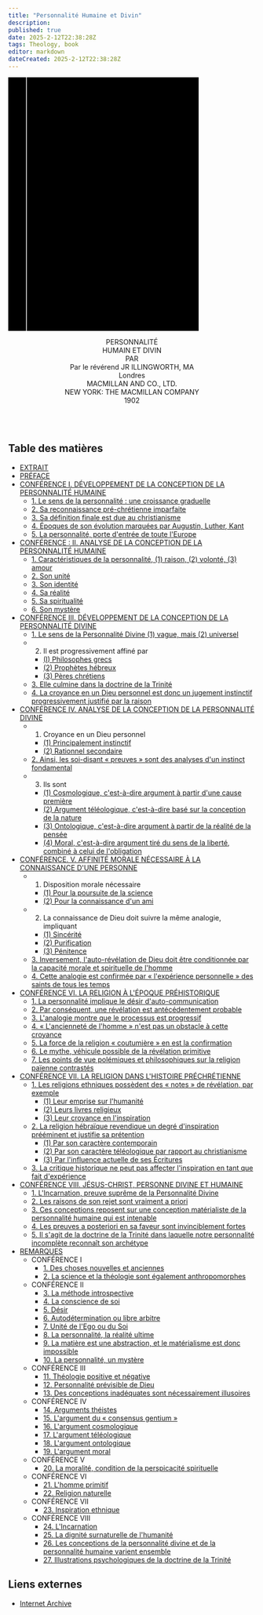 ```yaml
---
title: "Personnalité Humaine et Divin"
description: 
published: true
date: 2025-2-12T22:38:28Z
tags: Theology, book
editor: markdown
dateCreated: 2025-2-12T22:38:28Z
---
```


<div class="urantiapedia-book-front urantiapedia-book-science"><svg xmlns="http://www.w3.org/2000/svg" width="102.6mm" height="136.8mm" viewBox="0 0 102.6 136.8" version="1.1">	<g transform="translate(-7,-5)">		<rect width="9.6" height="136.8" x="7" y="5" />		<rect width="96.9" height="136.8" x="17" y="5" />		<text style="font-size:5px" x="61" y="22">J. R. Illingworth, M.A.</text>		<text style="font-size:4px" x="61" y="125">London & N.Y.: The Macmillan Company, 1894</text>		<text style="font-size:9px" x="61" y="60">Personnalité</text>		<text style="font-size:9px" x="61" y="70">Humain et Divin</text>	</g></svg></div><p style="text-align:center;"><span class="text-h3">PERSONNALITÉ</span><br><span class="text-h3">HUMAIN ET DIVIN</span><br>PAR<br><span class="text-h5">Par le révérend JR ILLINGWORTH, MA </span><br>Londres<br>MACMILLAN AND CO., LTD.<br>NEW YORK: THE MACMILLAN COMPANY<br>1902<br><br></p><br>
## Table des matières

- [EXTRAIT](/fr/book/John_Richardson_Illingworth/Personality_Human_and_Divine/Extract)
- [PRÉFACE](/fr/book/John_Richardson_Illingworth/Personality_Human_and_Divine/Preface)
- [CONFÉRENCE I. DÉVELOPPEMENT DE LA CONCEPTION DE LA PERSONNALITÉ HUMAINE](/fr/book/John_Richardson_Illingworth/Personality_Human_and_Divine/1)
	- [1. Le sens de la personnalité : une croissance graduelle](/fr/book/John_Richardson_Illingworth/Personality_Human_and_Divine/1#p6)
	- [2. Sa reconnaissance pré-chrétienne imparfaite](/fr/book/John_Richardson_Illingworth/Personality_Human_and_Divine/1#p7)
	- [3. Sa définition finale est due au christianisme](/fr/book/John_Richardson_Illingworth/Personality_Human_and_Divine/1#p8)
	- [4. Époques de son évolution marquées par Augustin, Luther, Kant](/fr/book/John_Richardson_Illingworth/Personality_Human_and_Divine/1#p14)
	- [5. La personnalité, porte d'entrée de toute l'Europe](/fr/book/John_Richardson_Illingworth/Personality_Human_and_Divine/1#p25)
- [CONFÉRENCE : II. ANALYSE DE LA CONCEPTION DE LA PERSONNALITÉ HUMAINE](/fr/book/John_Richardson_Illingworth/Personality_Human_and_Divine/2)
	- [1. Caractéristiques de la personnalité, (1) raison, (2) volonté, (3) amour](/fr/book/John_Richardson_Illingworth/Personality_Human_and_Divine/2#p29)
	- [2. Son unité](/fr/book/John_Richardson_Illingworth/Personality_Human_and_Divine/2#p30)
	- [3. Son identité](/fr/book/John_Richardson_Illingworth/Personality_Human_and_Divine/2#p40)
	- [4. Sa réalité](/fr/book/John_Richardson_Illingworth/Personality_Human_and_Divine/2#p43)
	- [5. Sa spiritualité](/fr/book/John_Richardson_Illingworth/Personality_Human_and_Divine/2#p45)
	- [6. Son mystère](/fr/book/John_Richardson_Illingworth/Personality_Human_and_Divine/2#p52)
- [CONFÉRENCE III. DÉVELOPPEMENT DE LA CONCEPTION DE LA PERSONNALITÉ DIVINE](/fr/book/John_Richardson_Illingworth/Personality_Human_and_Divine/3)
	- [1. Le sens de la Personnalité Divine (1) vague, mais (2) universel](/fr/book/John_Richardson_Illingworth/Personality_Human_and_Divine/3#p54)
	- 2. Il est progressivement affiné par
		- [(I) Philosophes grecs](/fr/book/John_Richardson_Illingworth/Personality_Human_and_Divine/3#p59)
		- [(2) Prophètes hébreux](/fr/book/John_Richardson_Illingworth/Personality_Human_and_Divine/3#p65)
		- [(3) Pères chrétiens](/fr/book/John_Richardson_Illingworth/Personality_Human_and_Divine/3#p66)
	- [3. Elle culmine dans la doctrine de la Trinité](/fr/book/John_Richardson_Illingworth/Personality_Human_and_Divine/3#p67)
	- [4. La croyance en un Dieu personnel est donc un jugement instinctif progressivement justifié par la raison](/fr/book/John_Richardson_Illingworth/Personality_Human_and_Divine/3#p76)
- [CONFÉRENCE IV. ANALYSE DE LA CONCEPTION DE LA PERSONNALITÉ DIVINE](/fr/book/John_Richardson_Illingworth/Personality_Human_and_Divine/4)
	- 1. Croyance en un Dieu personnel
		- [(1) Principalement instinctif](/fr/book/John_Richardson_Illingworth/Personality_Human_and_Divine/4#p81)
		- [(2) Rationnel secondaire](/fr/book/John_Richardson_Illingworth/Personality_Human_and_Divine/4#p82)
	- [2. Ainsi, les soi-disant « preuves » sont des analyses d'un instinct fondamental](/fr/book/John_Richardson_Illingworth/Personality_Human_and_Divine/4#p83)
	- 3. Ils sont
		- [(1) Cosmologique, c'est-à-dire argument à partir d'une cause première](/fr/book/John_Richardson_Illingworth/Personality_Human_and_Divine/4#p84)
		- [(2) Argument téléologique, c'est-à-dire basé sur la conception de la nature](/fr/book/John_Richardson_Illingworth/Personality_Human_and_Divine/4#p93)
		- [(3) Ontologique, c'est-à-dire argument à partir de la réalité de la pensée](/fr/book/John_Richardson_Illingworth/Personality_Human_and_Divine/4#p100)
		- [(4) Moral, c'est-à-dire argument tiré du sens de la liberté, combiné à celui de l'obligation](/fr/book/John_Richardson_Illingworth/Personality_Human_and_Divine/4#p103)
- [CONFÉRENCE. V. AFFINITÉ MORALE NÉCESSAIRE À LA CONNAISSANCE D'UNE PERSONNE](/fr/book/John_Richardson_Illingworth/Personality_Human_and_Divine/5)
	- 1. Disposition morale nécessaire
		- [(1) Pour la poursuite de la science](/fr/book/John_Richardson_Illingworth/Personality_Human_and_Divine/5#p114)
		- [(2) Pour la connaissance d'un ami](/fr/book/John_Richardson_Illingworth/Personality_Human_and_Divine/5#p116)
	- 2. La connaissance de Dieu doit suivre la même analogie, impliquant
		- [(1) Sincérité](/fr/book/John_Richardson_Illingworth/Personality_Human_and_Divine/5#p120)
		- [(2) Purification](/fr/book/John_Richardson_Illingworth/Personality_Human_and_Divine/5#p121)
		- [(3) Pénitence](/fr/book/John_Richardson_Illingworth/Personality_Human_and_Divine/5#p122)
	- [3. Inversement, l'auto-révélation de Dieu doit être conditionnée par la capacité morale et spirituelle de l'homme](/fr/book/John_Richardson_Illingworth/Personality_Human_and_Divine/5#p124)
	- [4. Cette analogie est confirmée par « l'expérience personnelle » des saints de tous les temps](/fr/book/John_Richardson_Illingworth/Personality_Human_and_Divine/5#p132)
- [CONFÉRENCE VI. LA RELIGION À L'ÉPOQUE PRÉHISTORIQUE](/fr/book/John_Richardson_Illingworth/Personality_Human_and_Divine/6)
	- [1. La personnalité implique le désir d'auto-communication](/fr/book/John_Richardson_Illingworth/Personality_Human_and_Divine/6#p138)
	- [2. Par conséquent, une révélation est antécédentement probable](/fr/book/John_Richardson_Illingworth/Personality_Human_and_Divine/6#p139)
	- [3. L'analogie montre que le processus est progressif](/fr/book/John_Richardson_Illingworth/Personality_Human_and_Divine/6#p140)
	- [4. « L'ancienneté de l'homme » n'est pas un obstacle à cette croyance](/fr/book/John_Richardson_Illingworth/Personality_Human_and_Divine/6#p143)
	- [5. La force de la religion « coutumière » en est la confirmation](/fr/book/John_Richardson_Illingworth/Personality_Human_and_Divine/6#p148)
	- [6. Le mythe, véhicule possible de la révélation primitive](/fr/book/John_Richardson_Illingworth/Personality_Human_and_Divine/6#p154)
	- [7. Les points de vue polémiques et philosophiques sur la religion païenne contrastés](/fr/book/John_Richardson_Illingworth/Personality_Human_and_Divine/6#p161)
- [CONFÉRENCE VII. LA RELIGION DANS L'HISTOIRE PRÉCHRÉTIENNE](/fr/book/John_Richardson_Illingworth/Personality_Human_and_Divine/7)
	- [1. Les religions ethniques possèdent des « notes » de révélation, par exemple](/fr/book/John_Richardson_Illingworth/Personality_Human_and_Divine/7#p168)
		- [(1) Leur emprise sur l'humanité](/fr/book/John_Richardson_Illingworth/Personality_Human_and_Divine/7#p169)
		- [(2) Leurs livres religieux](/fr/book/John_Richardson_Illingworth/Personality_Human_and_Divine/7#p170)
		- [(3) Leur croyance en l'inspiration](/fr/book/John_Richardson_Illingworth/Personality_Human_and_Divine/7#p171)
	- [2. La religion hébraïque revendique un degré d'inspiration prééminent et justifie sa prétention](/fr/book/John_Richardson_Illingworth/Personality_Human_and_Divine/7#p173)
		- [(1) Par son caractère contemporain](/fr/book/John_Richardson_Illingworth/Personality_Human_and_Divine/7#p174)
		- [(2) Par son caractère téléologique par rapport au christianisme](/fr/book/John_Richardson_Illingworth/Personality_Human_and_Divine/7#p175)
		- [(3) Par l'influence actuelle de ses Écritures](/fr/book/John_Richardson_Illingworth/Personality_Human_and_Divine/7#p181)
	- [3. La critique historique ne peut pas affecter l'inspiration en tant que fait d'expérience](/fr/book/John_Richardson_Illingworth/Personality_Human_and_Divine/7#p183)
- [CONFÉRENCE VIII. JÉSUS-CHRIST, PERSONNE DIVINE ET HUMAINE](/fr/book/John_Richardson_Illingworth/Personality_Human_and_Divine/8)
	- [1. L'Incarnation, preuve suprême de la Personnalité Divine](/fr/book/John_Richardson_Illingworth/Personality_Human_and_Divine/8#p192)
	- [2. Les raisons de son rejet sont vraiment a priori](/fr/book/John_Richardson_Illingworth/Personality_Human_and_Divine/8#p192)
	- [3. Ces conceptions reposent sur une conception matérialiste de la personnalité humaine qui est intenable](/fr/book/John_Richardson_Illingworth/Personality_Human_and_Divine/8#p193)
	- [4. Les preuves a posteriori en sa faveur sont invinciblement fortes](/fr/book/John_Richardson_Illingworth/Personality_Human_and_Divine/8#p196)
	- [5. Il s'agit de la doctrine de la Trinité dans laquelle notre personnalité incomplète reconnaît son archétype](/fr/book/John_Richardson_Illingworth/Personality_Human_and_Divine/8#p212)
- [REMARQUES](/fr/book/John_Richardson_Illingworth/Personality_Human_and_Divine/Notes)
	- CONFÉRENCE I
		- [1. Des choses nouvelles et anciennes](/fr/book/John_Richardson_Illingworth/Personality_Human_and_Divine/Notes#p217)
		- [2. La science et la théologie sont également anthropomorphes](/fr/book/John_Richardson_Illingworth/Personality_Human_and_Divine/Notes#p219)
	- CONFÉRENCE II
		- [3. La méthode introspective](/fr/book/John_Richardson_Illingworth/Personality_Human_and_Divine/Notes#p222)
		- [4. La conscience de soi](/fr/book/John_Richardson_Illingworth/Personality_Human_and_Divine/Notes#p224)
		- [5. Désir](/fr/book/John_Richardson_Illingworth/Personality_Human_and_Divine/Notes#p226)
		- [6. Autodétermination ou libre arbitre](/fr/book/John_Richardson_Illingworth/Personality_Human_and_Divine/Notes#p227)
		- [7. Unité de l'Ego ou du Soi](/fr/book/John_Richardson_Illingworth/Personality_Human_and_Divine/Notes#p233)
		- [8. La personnalité, la réalité ultime](/fr/book/John_Richardson_Illingworth/Personality_Human_and_Divine/Notes#p236)
		- [9. La matière est une abstraction, et le matérialisme est donc impossible](/fr/book/John_Richardson_Illingworth/Personality_Human_and_Divine/Notes#p238)
		- [10. La personnalité, un mystère](/fr/book/John_Richardson_Illingworth/Personality_Human_and_Divine/Notes#p240)
	- CONFÉRENCE III
		- [11. Théologie positive et négative](/fr/book/John_Richardson_Illingworth/Personality_Human_and_Divine/Notes#p242)
		- [12. Personnalité prévisible de Dieu](/fr/book/John_Richardson_Illingworth/Personality_Human_and_Divine/Notes#p243)
		- [13. Des conceptions inadéquates sont nécessairement illusoires](/fr/book/John_Richardson_Illingworth/Personality_Human_and_Divine/Notes#p246)
	- CONFÉRENCE IV
		- [14. Arguments théistes](/fr/book/John_Richardson_Illingworth/Personality_Human_and_Divine/Notes#p249)
		- [15. L'argument du « consensus gentium »](/fr/book/John_Richardson_Illingworth/Personality_Human_and_Divine/Notes#p249)
		- [16. L'argument cosmologique](/fr/book/John_Richardson_Illingworth/Personality_Human_and_Divine/Notes#p251)
		- [17. L'argument téléologique](/fr/book/John_Richardson_Illingworth/Personality_Human_and_Divine/Notes#p255)
		- [18. L'argument ontologique](/fr/book/John_Richardson_Illingworth/Personality_Human_and_Divine/Notes#p257)
		- [19. L'argument moral](/fr/book/John_Richardson_Illingworth/Personality_Human_and_Divine/Notes#p260)
	- CONFÉRENCE V
		- [20. La moralité, condition de la perspicacité spirituelle](/fr/book/John_Richardson_Illingworth/Personality_Human_and_Divine/Notes#p264)
	- CONFÉRENCE VI
		- [21. L'homme primitif](/fr/book/John_Richardson_Illingworth/Personality_Human_and_Divine/Notes#p265)
		- [22. Religion naturelle](/fr/book/John_Richardson_Illingworth/Personality_Human_and_Divine/Notes#p266)
	- CONFÉRENCE VII
		- [23. Inspiration ethnique](/fr/book/John_Richardson_Illingworth/Personality_Human_and_Divine/Notes#p267)
	- CONFÉRENCE VIII
		- [24. L'Incarnation](/fr/book/John_Richardson_Illingworth/Personality_Human_and_Divine/Notes#p268)
		- [25. La dignité surnaturelle de l'humanité](/fr/book/John_Richardson_Illingworth/Personality_Human_and_Divine/Notes#p270)
		- [26. Les conceptions de la personnalité divine et de la personnalité humaine varient ensemble](/fr/book/John_Richardson_Illingworth/Personality_Human_and_Divine/Notes#p271)
		- [27. Illustrations psychologiques de la doctrine de la Trinité](/fr/book/John_Richardson_Illingworth/Personality_Human_and_Divine/Notes#p272)

## Liens externes

- [Internet Archive](https://archive.org/details/personalityhuman00illi)
